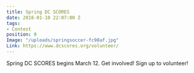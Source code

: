 ```yaml
---
title: Spring DC SCORES
date: 2018-01-10 22:07:00 Z
tags:
- Contest
position: 0
Image: "/uploads/springsoccer-fc98af.jpg"
Link: https://www.dcscores.org/volunteer/
---
```


Spring DC SCORES begins March 12. Get involved! Sign up to volunteer! 